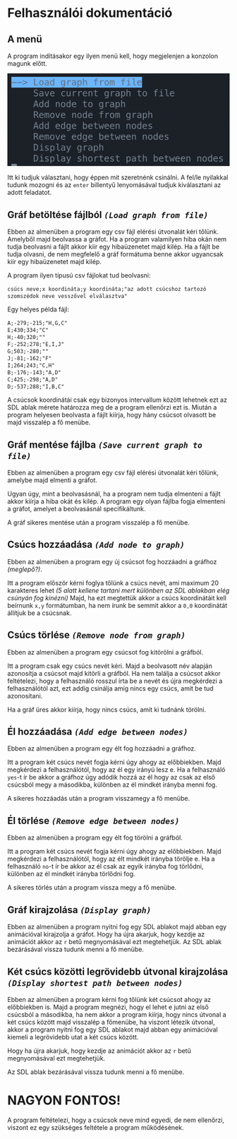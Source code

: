 # Felhasználói dokumentáció

## A menü

A program indításakor egy ilyen menü kell, hogy megjelenjen a konzolon magunk előtt.

![menu](./menu.png)

Itt ki tudjuk választani, hogy éppen mit szeretnénk csinálni.
A fel/le nyilakkal tudunk mozogni és az `enter` billentyű lenyomásával tudjuk kiválasztani az adott feladatot.

## Gráf betöltése fájlból _`(Load graph from file)`_

Ebben az almenüben a program egy csv fájl elérési útvonalát kéri tőlünk.
Amelyből majd beolvassa a gráfot.
Ha a program valamilyen hiba okán nem tudja beolvasni a fájlt akkor kiír egy hibaüzenetet majd kilép.
Ha a fájlt be tudja olvasni, de nem megfelelő a gráf formátuma benne akkor ugyancsak kiír egy hibaüzenetet majd kilép.

A program ilyen típusú csv fájlokat tud beolvasni:

```csv
csúcs neve;x koordináta;y koordináta;"az adott csúcshoz tartozó szomszédok neve vesszővel elválasztva"
```

Egy helyes példa fájl:

```csv
A;-279;-215;"H,G,C"
E;430;334;"C"
H;-40;320;""
F;-252;278;"E,I,J"
G;503;-280;""
J;-81;-162;"F"
I;264;243;"C,H"
B;-176;-143;"A,D"
C;425;-298;"A,D"
D;-537;288;"I,B,C"
```

A csúcsok koordinátái csak egy bizonyos intervallum között lehetnek ezt az SDL ablak mérete határozza meg de a program ellenőrzi ezt is.
Miután a program helyesen beolvasta a fájlt kiírja, hogy hány csúcsot olvasott be majd visszalép a fő menübe.

## Gráf mentése fájlba _`(Save current graph to file)`_

Ebben az almenüben a program egy csv fájl elérési útvonalát kéri tőlünk,
amelybe majd elmenti a gráfot.

Ugyan úgy, mint a beolvasásnál, ha a program nem tudja elmenteni a fájlt akkor kiírja a hiba okát és kilép.
A program egy olyan fájlba fogja elmenteni a gráfot, amelyet a beolvasásnál specifikáltunk.

A gráf sikeres mentése után a program visszalép a fő menübe.

## Csúcs hozzáadása _`(Add node to graph)`_

Ebben az almenüben a program egy új csúcsot fog hozzáadni a gráfhoz _(meglepő?)_.

Itt a program először kérni foglya tőlünk a csúcs nevét, ami maximum 20 karakteres lehet _(5 alatt kellene tartani mert különben az SDL ablakban elég csúnyán fog kinézni)_
Majd, ha ezt megtettük akkor a csúcs koordinátáit kell beírnunk `x,y` formátumban, ha nem írunk be semmit akkor a `0,0` koordinátát állítjuk be a csúcsnak.

## Csúcs törlése _`(Remove node from graph)`_

Ebben az almenüben a program egy csúcsot fog kitörölni a gráfból.

Itt a program csak egy csúcs nevét kéri. Majd a beolvasott név alapján azonosítja a csúcsot majd kitörli a gráfból.
Ha nem találja a csúcsot akkor feltételezi, hogy a felhasználó rosszul írta be a nevét és újra megkérdezi a felhasználótól azt, ezt addig csinálja amíg nincs egy csúcs, amit be tud azonosítani.

Ha a gráf üres akkor kiírja, hogy nincs csúcs, amit ki tudnánk törölni.

## Él hozzáadása _`(Add edge between nodes)`_

Ebben az almenüben a program egy élt fog hozzáadni a gráfhoz.

Itt a program két csúcs nevét fogja kérni úgy ahogy az előbbiekben.
Majd megkérdezi a felhasználótól, hogy az él egy irányú lesz e.
Ha a felhasználó `yes`-t ír be akkor a gráfhoz úgy adódik hozzá az él hogy az csak az első csúcsból megy a másodikba, különben az él mindkét irányba menni fog.

A sikeres hozzáadás után a program visszamegy a fő menübe.

## Él törlése _`(Remove edge between nodes)`_

Ebben az almenüben a program egy élt fog törölni a gráfból.

Itt a program két csúcs nevét fogja kérni úgy ahogy az előbbiekben.
Majd megkérdezi a felhasználótól, hogy az élt mindkét irányba törölje e.
Ha a felhasználó `no`-t ír be akkor az él csak az egyik irányba fog törlődni, különben az él mindkét irányba törlődni fog.

A sikeres törlés után a program vissza megy a fő menübe.

## Gráf kirajzolása _`(Display graph)`_

Ebben az almenüben a program nyitni fog egy SDL ablakot majd abban egy animációval kirajzolja a gráfot.
Hogy ha újra akarjuk, hogy kezdje az animációt akkor az `r` betű megnyomásával ezt megtehetjük.
Az SDL ablak bezárásával vissza tudunk menni a fő menübe.

## Két csúcs közötti legrövidebb útvonal kirajzolása _`(Display shortest path between nodes)`_

Ebben az almenüben a program kérni fog tőlünk két csúcsot ahogy az előbbiekben is. Majd a program megnézi, hogy el lehet e jutni az első csúcsból a másodikba, ha nem akkor a program kiírja, hogy nincs útvonal a két csúcs között majd visszalép a főmenübe, ha viszont létezik útvonal, akkor a program nyitni fog egy SDL ablakot majd abban egy animációval kiemeli a legrövidebb utat a két csúcs között.

Hogy ha újra akarjuk, hogy kezdje az animációt akkor az `r` betű megnyomásával ezt megtehetjük.

Az SDL ablak bezárásával vissza tudunk menni a fő menübe.

# NAGYON FONTOS!

A program feltételezi, hogy a csúcsok neve mind egyedi, de nem ellenőrzi, viszont ez egy szükséges feltétele a program működésének.
